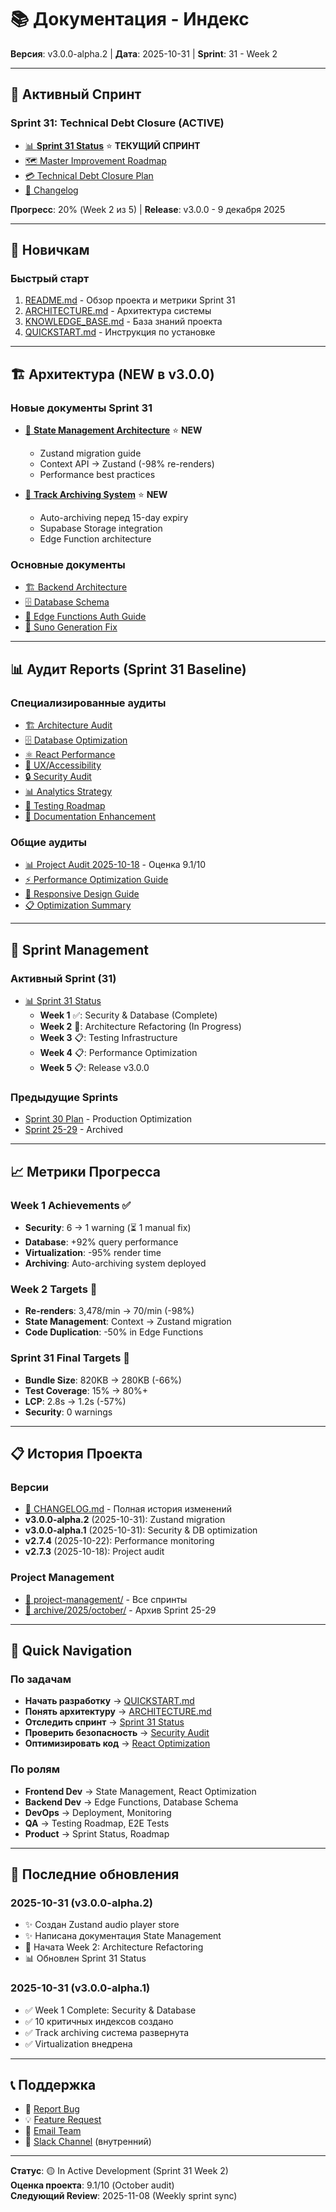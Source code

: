 # 📚 Документация - Индекс

**Версия**: v3.0.0-alpha.2 | **Дата**: 2025-10-31 | **Sprint**: 31 - Week 2

---

## 🎯 Активный Спринт

### Sprint 31: Technical Debt Closure (ACTIVE)
- [📊 **Sprint 31 Status**](../project-management/SPRINT_31_STATUS.md) ⭐ **ТЕКУЩИЙ СПРИНТ**
- [🗺️ Master Improvement Roadmap](./MASTER_IMPROVEMENT_ROADMAP.md)
- [💳 Technical Debt Closure Plan](./TECHNICAL_DEBT_CLOSURE_PLAN.md)
- [📝 Changelog](../CHANGELOG.md)

**Прогресс**: 20% (Week 2 из 5) | **Release**: v3.0.0 - 9 декабря 2025

---

## 🚀 Новичкам

### Быстрый старт
1. [README.md](../README.md) - Обзор проекта и метрики Sprint 31
2. [ARCHITECTURE.md](./ARCHITECTURE.md) - Архитектура системы
3. [KNOWLEDGE_BASE.md](./KNOWLEDGE_BASE.md) - База знаний проекта
4. [QUICKSTART.md](./QUICKSTART.md) - Инструкция по установке

---

## 🏗️ Архитектура (NEW в v3.0.0)

### Новые документы Sprint 31
- [🔄 **State Management Architecture**](./architecture/STATE_MANAGEMENT.md) ⭐ **NEW**
  - Zustand migration guide
  - Context API → Zustand (-98% re-renders)
  - Performance best practices
  
- [💾 **Track Archiving System**](./architecture/TRACK_ARCHIVING.md) ⭐ **NEW**
  - Auto-archiving перед 15-day expiry
  - Supabase Storage integration
  - Edge Function architecture

### Основные документы
- [🏗️ Backend Architecture](./BACKEND_ARCHITECTURE.md)
- [🗄️ Database Schema](./DATABASE_SCHEMA.md)
- [📡 Edge Functions Auth Guide](./EDGE_FUNCTIONS_AUTH_GUIDE.md)
- [🎵 Suno Generation Fix](./SUNO_GENERATION_FIX.md)

---

## 📊 Аудит Reports (Sprint 31 Baseline)

### Специализированные аудиты
- [🏗️ Architecture Audit](./audit-reports/ARCHITECTURE_AUDIT_REPORT.md)
- [🗄️ Database Optimization](./audit-reports/DATABASE_OPTIMIZATION_PLAN.md)
- [⚛️ React Performance](./audit-reports/REACT_OPTIMIZATION_GUIDE.md)
- [🎨 UX/Accessibility](./audit-reports/UX_ACCESSIBILITY_IMPROVEMENT_PLAN.md)
- [🔒 Security Audit](./audit-reports/SECURITY_AUDIT_REPORT.md)
- [📊 Analytics Strategy](./audit-reports/ANALYTICS_STRATEGY_REPORT.md)
- [🧪 Testing Roadmap](./audit-reports/TESTING_IMPROVEMENT_ROADMAP.md)
- [📝 Documentation Enhancement](./audit-reports/DOCUMENTATION_ENHANCEMENT_PLAN.md)

### Общие аудиты
- [📊 Project Audit 2025-10-18](./PROJECT_AUDIT_2025_10_18.md) - Оценка 9.1/10
- [⚡ Performance Optimization Guide](./PERFORMANCE_OPTIMIZATION_GUIDE.md)
- [📱 Responsive Design Guide](./RESPONSIVE_DESIGN_GUIDE.md)
- [📋 Optimization Summary](./OPTIMIZATION_SUMMARY.md)

---

## 🔄 Sprint Management

### Активный Sprint (31)
- [📊 Sprint 31 Status](../project-management/SPRINT_31_STATUS.md)
  - **Week 1** ✅: Security & Database (Complete)
  - **Week 2** 🔄: Architecture Refactoring (In Progress)
  - **Week 3** 📋: Testing Infrastructure
  - **Week 4** 📋: Performance Optimization
  - **Week 5** 📋: Release v3.0.0

### Предыдущие Sprints
- [Sprint 30 Plan](../project-management/SPRINT_30_PLAN.md) - Production Optimization
- [Sprint 25-29](../archive/2025/october/) - Archived

---

## 📈 Метрики Прогресса

### Week 1 Achievements ✅
- **Security**: 6 → 1 warning (⏳ 1 manual fix)
- **Database**: +92% query performance
- **Virtualization**: -95% render time
- **Archiving**: Auto-archiving system deployed

### Week 2 Targets 🔄
- **Re-renders**: 3,478/min → 70/min (-98%)
- **State Management**: Context → Zustand migration
- **Code Duplication**: -50% in Edge Functions

### Sprint 31 Final Targets 🎯
- **Bundle Size**: 820KB → 280KB (-66%)
- **Test Coverage**: 15% → 80%+
- **LCP**: 2.8s → 1.2s (-57%)
- **Security**: 0 warnings

---

## 📋 История Проекта

### Версии
- [📝 CHANGELOG.md](../CHANGELOG.md) - Полная история изменений
- **v3.0.0-alpha.2** (2025-10-31): Zustand migration
- **v3.0.0-alpha.1** (2025-10-31): Security & DB optimization
- **v2.7.4** (2025-10-22): Performance monitoring
- **v2.7.3** (2025-10-18): Project audit

### Project Management
- [📁 project-management/](../project-management/) - Все спринты
- [📁 archive/2025/october/](../archive/2025/october/) - Архив Sprint 25-29

---

## 🎯 Quick Navigation

### По задачам
- **Начать разработку** → [QUICKSTART.md](./QUICKSTART.md)
- **Понять архитектуру** → [ARCHITECTURE.md](./ARCHITECTURE.md)
- **Отследить спринт** → [Sprint 31 Status](../project-management/SPRINT_31_STATUS.md)
- **Проверить безопасность** → [Security Audit](./audit-reports/SECURITY_AUDIT_REPORT.md)
- **Оптимизировать код** → [React Optimization](./audit-reports/REACT_OPTIMIZATION_GUIDE.md)

### По ролям
- **Frontend Dev** → State Management, React Optimization
- **Backend Dev** → Edge Functions, Database Schema
- **DevOps** → Deployment, Monitoring
- **QA** → Testing Roadmap, E2E Tests
- **Product** → Sprint Status, Roadmap

---

## 🔄 Последние обновления

### 2025-10-31 (v3.0.0-alpha.2)
- ✨ Создан Zustand audio player store
- ✨ Написана документация State Management
- 🔄 Начата Week 2: Architecture Refactoring
- 📊 Обновлен Sprint 31 Status

### 2025-10-31 (v3.0.0-alpha.1)
- ✅ Week 1 Complete: Security & Database
- ✅ 10 критичных индексов создано
- ✅ Track archiving система развернута
- ✅ Virtualization внедрена

---

## 📞 Поддержка

- 🐛 [Report Bug](https://github.com/HOW2AI-AGENCY/albert3-muse-synth-studio/issues)
- 💡 [Feature Request](https://github.com/HOW2AI-AGENCY/albert3-muse-synth-studio/discussions)
- 📧 [Email Team](mailto:dev@albert3.app)
- 💬 [Slack Channel](#) (внутренний)

---

**Статус**: 🟡 In Active Development (Sprint 31 Week 2)  
**Оценка проекта**: 9.1/10 (October audit)  
**Следующий Review**: 2025-11-08 (Weekly sprint sync)
